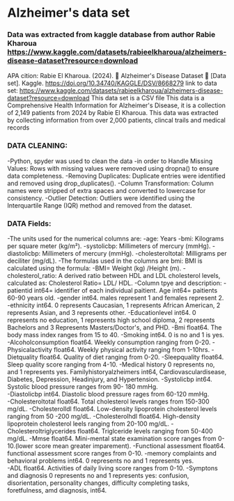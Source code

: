 

<!---
Britt1996/Britt1996 is a ✨ special ✨ repository because its `README.md` (this file) appears on your GitHub profile.
You can click the Preview link to take a look at your changes.
--->
# Alzheimer's data set

### Data was extracted from kaggle database from author Rabie Kharoua https://www.kaggle.com/datasets/rabieelkharoua/alzheimers-disease-dataset?resource=download


APA cition: Rabie El Kharoua. (2024). 🧠 Alzheimer's Disease Dataset 🧠 [Data set]. Kaggle. https://doi.org/10.34740/KAGGLE/DSV/8668279
link to data set: https://www.kaggle.com/datasets/rabieelkharoua/alzheimers-disease-dataset?resource=download
This data set is a CSV file
This data is a Comprehensive Health Information for Alzheimer's Disease, it is a collection of 2,149 patients from 2024 by Rabie El Kharoua.
This data was extracted by collecting information from over 2,000 patients, clincal trails and medical records 

### DATA CLEANING:
-Python, spyder was used to clean the data 
-in order to Handle Missing Values: Rows with missing values were removed using dropna() to ensure data completeness.
-Removing Duplicates: Duplicate entries were identified and removed using drop_duplicates().
-Column Transformation: Column names were stripped of extra spaces and converted to lowercase for consistency.
-Outlier Detection: Outliers were identified using the Interquartile Range (IQR) method and removed from the dataset.

### DATA Fields:
-The units used for the numerical columns are:
-age: Years
-bmi: Kilograms per square meter (kg/m²).
-systolicbp: Millimeters of mercury (mmHg).
-diastolicbp: Millimeters of mercury (mmHg).
-cholesteroltotal: Milligrams per deciliter (mg/dL).
-The formulas used in the columns are bmi: BMI is calculated using the formula:
-BMI= Weight (kg) /Height (m).
-cholesterol_ratio: A derived ratio between HDL and LDL cholesterol levels, calculated as: Cholesterol Ratio= LDL/ HDL.
 -Column tpye and description:
 -patientid int64= identifier of each individual paitient. Age int64= paitients 60-90 years old.
 -gender int64. males represent 1 and females represent 2.
 -ethnicity  int64.  0 represents Caucasian, 1 represents African American, 2 represents Asian, and 3 represents other. 
 -Educationlevel  int64.  0 represents no education, 1 represents high school diploma, 2 represents Bachelors and 3 Represents Masters/Doctor's, and PHD.
 -Bmi   float64. The body mass index ranges from 15 to 40.
 -Smoking  int64. 0 is no and 1 is yes.  
 -Alcoholconsumption  float64. Weekly consumption ranging from 0-20.
 -Physicalactivity float64.  Weekly physical activity ranging from 1-10hrs.
 -Dietquality float64. Quality of diet ranging from 0-20.
 -Sleepquality float64. Sleep quality score ranging from 4-10.
-Medical history 0 represents no, and 1 represents yes. Familyhistoryalzheimers  int64, Cardiovasculardisease, Diabetes, Depression, Headinjury, and Hypertension.
 -Systolicbp  int64. Systolic blood pressure ranges from 90- 180 mmHg.  
 -Diastolicbp int64.  Diastolic blood pressure rages from 60-120 mmHg.  
 -Cholesteroltotal  float64.  Total cholesterol levels ranges from 150-300 mg/dL.
 -Cholesterolldl float64. Low-density lipoprotein cholesterol levels ranging from 50 -200 mg/dL. 
 -Cholesterolhdl  float64. High-density lipoprotein cholesterol leels ranging from 20-100 mg/dL.
 -Cholesteroltriglycerides    float64.  Triglceride levels ranging from 50-400 mg/dL.
 -Mmse  float64.  Mini-mental state examination score ranges from 0-10.(lower score mean greater imparement).
 -Functional assessment float64.  functional assessment score ranges from 0-10.
 -memory  complaints  and behavioral problems  int64.  0 represents no and 1 represents yes.  
 -ADL float64. Activities of daily living score ranges from 0-10.
 -Symptons and diagnosis 0 represents no and 1 represents yes: confusion, disorientation, personality changes, difficulty completing tasks, foretfulness, amd diagnosis, int64.

